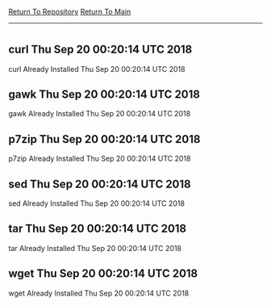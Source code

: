 [Return To Repository](https://github.com/deathbybandaid/piholeparser/)
[Return To Main](https://github.com/deathbybandaid/piholeparser/blob/master/RecentRunLogs/Mainlog.md)
____________________________________
# 
## curl Thu Sep 20 00:20:14 UTC 2018
curl Already Installed Thu Sep 20 00:20:14 UTC 2018
## gawk Thu Sep 20 00:20:14 UTC 2018
gawk Already Installed Thu Sep 20 00:20:14 UTC 2018
## p7zip Thu Sep 20 00:20:14 UTC 2018
p7zip Already Installed Thu Sep 20 00:20:14 UTC 2018
## sed Thu Sep 20 00:20:14 UTC 2018
sed Already Installed Thu Sep 20 00:20:14 UTC 2018
## tar Thu Sep 20 00:20:14 UTC 2018
tar Already Installed Thu Sep 20 00:20:14 UTC 2018
## wget Thu Sep 20 00:20:14 UTC 2018
wget Already Installed Thu Sep 20 00:20:14 UTC 2018
